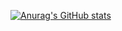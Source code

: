 [![Anurag's GitHub stats](https://github-readme-stats.vercel.app/api?username=Eclips4&count_private=true&show_icons=true&theme=tokyonight)](https://github.com/anuraghazra/github-readme-stats)
